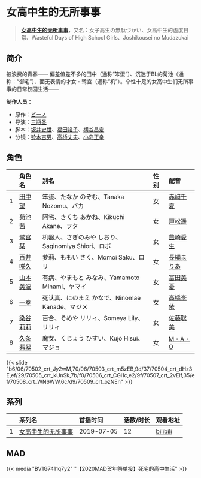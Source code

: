 # 女高中生的无所事事


> <u>**[女高中生的无所事事](http://bgm.tv/subject/265708)**</u>，又名：女子高生の無駄づかい、女高中生的虚度日常、Wasteful Days of High School Girls、Joshikousei no Mudazukai

## 简介


被浪费的青春——
偏差值差不多的田中（通称“笨蛋”）、沉迷于BL的菊池（通称：“御宅”）、面无表情的才女・鹭宫（通称“机”）。个性十足的女高中生们无所事事的日常校园生活——

**制作人员：**
- 原作：[ビーノ](http://bgm.tv/person/28641)
- 导演：[三瓶圣](http://bgm.tv/person/13718)
- 脚本：[坂井史世](http://bgm.tv/person/23839)、[福田裕子](http://bgm.tv/person/3761)、[横谷昌宏](http://bgm.tv/person/3296)
- 分镜：[铃木吉男](http://bgm.tv/person/21711)、[高桥丈夫](http://bgm.tv/person/1611)、[小岛正幸](http://bgm.tv/person/750)

## 角色

|     |   角色名   |   别名  | 性别 |  配音  |
|:--- |:------  |:----      |:---  |:--   |
| 1 | [田中望](http://bgm.tv/character/70502) | 笨蛋、たなか のぞむ、Tanaka Nozomu、バカ | 女 | [赤﨑千夏](http://bgm.tv/person/7297) |
| 2 | [菊池茜](http://bgm.tv/character/70503) | 阿宅、きくち あかね、Kikuchi Akane、ヲタ | 女 | [戸松遥](http://bgm.tv/person/4856) |
| 3 | [鹭宫栞](http://bgm.tv/character/70504) | 机器人、さぎのみや しおり、Saginomiya Shiori、ロボ | 女 | [豊崎愛生](http://bgm.tv/person/5001) |
| 4 | [百井咲久](http://bgm.tv/character/70505) | 萝莉、ももい さく、Momoi Saku、ロリ | 女 | [長縄まりあ](http://bgm.tv/person/14918) |
| 5 | [山本美波](http://bgm.tv/character/70506) | 有病、やまもと みなみ、Yamamoto Minami、ヤマイ | 女 | [富田美憂](http://bgm.tv/person/20701) |
| 6 | [一奏](http://bgm.tv/character/70507) | 死认真、にのまえ かなで、Ninomae Kanade、マジメ | 女 | [高橋李依](http://bgm.tv/person/17491) |
| 7 | [染谷莉莉](http://bgm.tv/character/70508) | 百合、そめや リリィ、Someya Lily、リリィ | 女 | [佐藤聡美](http://bgm.tv/person/5003) |
| 8 | [久条翡翠](http://bgm.tv/character/70509) | 魔女、くじょう ひすい、Kujō Hisui、マジョ | 女 | [M・A・O](http://bgm.tv/person/10887) |

{{< slide "b6/06/70502_crt_Jy2wM,70/06/70503_crt_m5zEB,9d/37/70504_crt_dHz3E,ef/29/70505_crt_kUnSk,7b/f0/70506_crt_CGi1c,e2/9f/70507_crt_2vElf,35/ef/70508_crt_WN6WW,6c/d9/70509_crt_ozNEn" >}}

## 系列

|     |   系列名   |   首播时间  | 话数/时长  | 观看地址 |
|:---  |:------    |:----      |:---       |:---  |
| 1 |[女高中生的无所事事](https://bgm.tv/subject/265708)| 2019-07-05 | 12 | [bilibili](https://www.bilibili.com/bangumi/play/ep276680)  |


## MAD

{{< media  "BV1G7411q7y2"
"【2020MAD贺年祭单投】死宅的高中生活"  >}}

